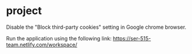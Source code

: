 # project

 Disable the "Block third-party cookies" setting in Google chrome browser.
 
 Run the application using the following link:
 https://ser-515-team.netlify.com/workspace/



